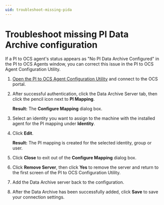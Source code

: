 ```yaml
---
uid: troubleshoot-missing-pida
---
```


# Troubleshoot missing PI Data Archive configuration

If a PI to OCS agent's status appears as "No PI Data Archive Configured" in the PI to OCS Agents window, you can correct this issue in the PI to OCS Agent Configuration Utility.

1. [Open the PI to OCS Agent Configuration Utility](xref:pi-to-ocs-utility) and connect to the OCS portal.

1. After successful authentication, click the Data Archive Server tab, then click the pencil icon next to **PI Mapping**.  

    **Result:** The **Configure Mapping** dialog box. 

1. Select an identity you want to assign to the machine with the installed agent for the PI mapping under **Identity**.

1. Click **Edit**.

    **Result:** The PI mapping is created for the selected identity, group or user.

1. Click **Close** to exit out of the **Configure Mapping** dialog box. 

1. Click **Remove Server**, then click **Yes** to remove the server and return to the first screen of the PI to OCS Configuration Utility. 

1. Add the Data Archive server back to the configuration. 

1. After the Data Archive has been successfully added, click **Save** to save your connection settings.